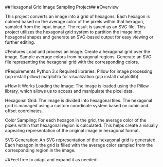##Hexagonal Grid Image Sampling Project##
#Overview


This project converts an image into a grid of hexagons.
Each hexagon is colored based on the average color of the pixels within that hexagon, sampled from the input image.
The result is saved as an SVG file.
This project utilizes the hexagonal grid system to partition the image into hexagonal shapes and generate an SVG-based output for easy viewing or further editing.

#Features
Load and process an image.
Create a hexagonal grid over the image.
Sample average colors from hexagonal regions.
Generate an SVG file representing the hexagonal grid with the corresponding colors.

#Requirements
Python 3.x
Required libraries:
Pillow for image processing (pip install pillow)
matplotlib for visualization (pip install matplotlib)

#How It Works
Loading the Image: The image is loaded using the Pillow library, which allows us to access and manipulate the pixel data.

Hexagonal Grid: The image is divided into hexagonal tiles. The hexagonal grid is managed using a custom coordinate system based on cubic and offset coordinates.

Color Sampling: For each hexagon in the grid, the average color of the pixels within that hexagonal region is calculated. 
This helps create a visually appealing representation of the original image in hexagonal format.

SVG Generation: An SVG representation of the hexagonal grid is generated. Each hexagon in the grid is filled with the average color sampled from the corresponding region in the image.


##Feel free to adapt and expand it as needed!
